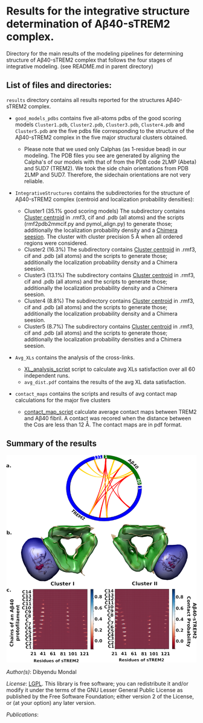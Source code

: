 # Results for the integrative structure determination of Aβ40-sTREM2 complex.

Directory for the main results of the modeling pipelines for determining structure of Aβ40-sTREM2 complex that follows the four stages of integrative modeling. (see README.md in parent directory)

## List of files and directories:

`results` directory contains all results reported for the structures Aβ40-sTREM2 complex.

-  `good_models_pdbs` contains five all-atoms pdbs of the good scoring models
    `Cluster1.pdb`, `Cluster2.pdb`, `Cluster3.pdb`, `Cluster4.pdb` and `Cluster5.pdb` are the five pdbs file corresponding to the structure of the Aβ40-sTREM2 complex in the five major structural clusters obtained. 
    * Please note that we used only Calphas (as 1-residue bead) in our modeling. The PDB files you see are generated by aligning the Calpha's of our models with that of from the PDB code 2LMP (Abeta) and 5UD7 (TREM2). We took the side chain orientations from PDB 2LMP and 5UD7. Therefore, the sidechain orientations are not very reliable.

- `IntegrativeStructures` contains the subdirectories for the structure of Aβ40-sTREM2 complex (centroid and localization probability densities):
    * Cluster1 (35.1% good scoring models) The subdirectory contains [Cluster centroid](./IntegrativeStructures/cluster1/h2_run50_12980.rmf3) in .rmf3, cif and .pdb (all atoms) and the scripts (rmf2pdb2mmcif.py and pymol_align.py) to generate those; additionally the localization probability density and a [Chimera seesion](./IntegrativeStructures/cluster1/local_density.py). The cluster with cluster precision 5 Å when all ordered regions were considered.
    * Cluster2 (16.3%) The subdirectory contains [Cluster centroid](./IntegrativeStructures/cluster2/h2_run27_44440.rmf3) in .rmf3, cif and .pdb (all atoms) and the scripts to generate those; additionally the localization probability density and a Chimera seesion.
    * Cluster3 (13.1%) The subdirectory contains [Cluster centroid](./IntegrativeStructures/cluster3/h1_run28_38700.rmf3) in .rmf3, cif and .pdb (all atoms) and the scripts to generate those; additionally the localization probability density and a Chimera seesion.
    * Cluster4 (8.8%) The subdirectory contains [Cluster centroid](./IntegrativeStructures/cluster4/h2_run12_3480.rmf3) in .rmf3, cif and .pdb (all atoms) and the scripts to generate those; additionally the localization probability density and a Chimera seesion.
    * Cluster5 (8.7%) The subdirectory contains [Cluster centroid](./IntegrativeStructures/cluster5/h2_run52_8480.rmf3) in .rmf3, cif and .pdb (all atoms) and the scripts to generate those; additionally the localization probability densities and a Chimera seesion.
      
- `Avg_XLs` contains the analysis of the cross-links.
    * [XL_analysis_script](./Avg_XLs/make_avg_XL_satisfaction_plot.py) script to calculate avg XLs satisfaction over all 60 independent runs.
    * `avg_dist.pdf` contains the results of the avg XL data satisfaction.
  
- `contact_maps` contains the scripts and results of avg contact map calculations for the major five clusters 
    * [contact_map_script](./contact_maps/generate_contact_map_avgd.py) calculate average contact maps between TREM2 and Aβ40 fibril. A contact was recored when the distance between the Cαs are less than 12 Å. The contact maps are in pdf format.
	   
## Summary of the results
![](./summary_of_results.png)

_Author(s)_: Dibyendu Mondal

_License_: [LGPL](http://www.gnu.org/licenses/old-licenses/lgpl-2.1.html).
This library is free software; you can redistribute it and/or
modify it under the terms of the GNU Lesser General Public
License as published by the Free Software Foundation; either
version 2 of the License, or (at your option) any later version.

_Publications_:
